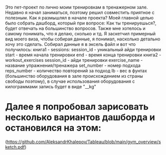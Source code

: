 Это пет-проект по лично моим тренировкам в тренажерном зале. Недавно я начал заниматься, поэтому решил совместить приятное с полезным.
Как я размышлял в начале проекта?
Моей главной целью было собрать дашборд, который при вопросе: Как ты тренируешься?, будет отвечать на большинство вопросов. 
Также мне хотелось и самому понимать, что я делаю, сколько и тд.
Я заскетчил примерный вид моего виза, чтобы собирая данные, я понимал, насколько детально хочу это сделать.
Собирал данные я в эксель файл и вот что получилось:
  книга1 - sessions:
      session_id - уникальный айди тренировки
      start - время начала тренировки
      end - время конца тренировки
  книга2 - workout_exercises
      session_id - айди тренировки
      exercise_name - название упражнения/тренажера
      set_number - номер подхода
      reps_number - количество повторений за подход
      lb - вес в фунтах (большинство оборудования в зале происхождением из страны свободы поэтому), в случае использования оборудования
с килограммами запись будет в виде "__kg"

# Далее я попробовал зарисовать несколько вариантов дашборда и остановился на этом:
(https://github.com/AleksandrKhalepov/Tableau/blob/main/gym_overview/sketch.pdf)

